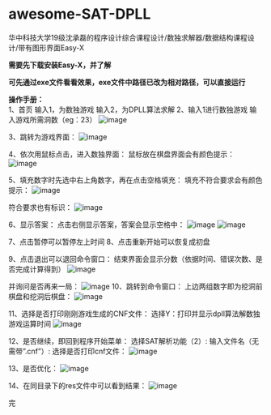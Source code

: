 # awesome-SAT-DPLL
华中科技大学19级沈承磊的程序设计综合课程设计/数独求解器/数据结构课程设计/带有图形界面Easy-X  

**需要先下载安装Easy-X，并了解**  

**可先通过exe文件看看效果，exe文件中路径已改为相对路径，可以直接运行**

**操作手册：**  
1、首页
输入1，为数独游戏
输入2，为DPLL算法求解
2、输入1进行数独游戏
输入游戏所需洞数（eg：23）
![image](https://user-images.githubusercontent.com/67963293/162596762-2363ba03-d353-4807-ab57-a72e8539e27d.png)

3、跳转为游戏界面：
![image](https://user-images.githubusercontent.com/67963293/162596769-cbfcab19-f35e-408e-8aea-b3696097fc01.png)

4、依次用鼠标点击，进入数独界面：
鼠标放在棋盘界面会有颜色提示：
![image](https://user-images.githubusercontent.com/67963293/162609686-312770f9-0c8e-42ad-af2f-44b986307525.png)

5、填充数字时先选中右上角数字，再在点击空格填充：
填充不符合要求会有颜色提示：
![image](https://user-images.githubusercontent.com/67963293/162596778-b9a0fd3f-b96c-420d-a4c3-31135d3e9ab8.png)

符合要求也有标识：
![image](https://user-images.githubusercontent.com/67963293/162609699-aa9cb4d0-a06c-4632-aef5-4cb4199a0b91.png)

6、显示答案：
点击右侧显示答案，答案会显示空格中：
![image](https://user-images.githubusercontent.com/67963293/162596792-63896fbc-8379-4cc1-937d-2e1a7dc12b07.png)
![image](https://user-images.githubusercontent.com/67963293/162609706-27469f7a-ac69-4e99-a378-ea19dfe31c1e.png)


7、点击暂停可以暂停左上时间
8、点击重新开始可以恢复成初盘


9、点击退出可以退回命令窗口：
结束界面会显示分数（依据时间、错误次数、是否完成计算得到）
![image](https://user-images.githubusercontent.com/67963293/162596797-ef345c94-f983-4866-9510-4a9841e3ed83.png)

并询问是否再来一局：
![image](https://user-images.githubusercontent.com/67963293/162609716-7ed4f1e1-f80c-439d-8010-bc396df36613.png)
10、跳转到命令窗口：
上边两组数字即为挖洞前棋盘和挖洞后棋盘：
![image](https://user-images.githubusercontent.com/67963293/162596806-efe06b67-9199-49af-b8bd-dc96d77530c7.png)

11、选择是否打印刚刚游戏生成的CNF文件：
选择Y：打印并显示dpll算法解数独游戏运算时间
![image](https://user-images.githubusercontent.com/67963293/162596808-e51e9122-2a8c-4665-a746-f3b9a4ab9c7d.png)

12、是否继续，即回到程序开始菜单：
选择SAT解析功能（2）:
输入文件名（无需带”.cnf”）:
选择是否打印cnf文件：
![image](https://user-images.githubusercontent.com/67963293/162596809-5b0cda80-7db8-4d5d-a909-6daf1c25a292.png)

13、是否优化：
![image](https://user-images.githubusercontent.com/67963293/162596810-850d14d1-0748-4da5-8e33-aeaa838e4247.png)

14、在同目录下的res文件中可以看到结果：
![image](https://user-images.githubusercontent.com/67963293/162596811-3881236a-12ff-44e0-a07b-a94fbdd50710.png)

完

